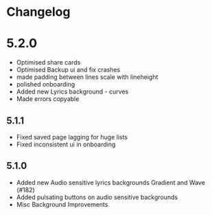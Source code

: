# Changelog

# 5.2.0
- Optimised share cards
- Optimised Backup ui and fix crashes
- made padding between lines scale with lineheight
- polished onboarding
- Added new Lyrics background - curves
- Made errors copyable

## 5.1.1
- Fixed saved page lagging for huge lists
- Fixed inconsistent ui in onboarding

## 5.1.0
- Added new Audio sensitive lyrics backgrounds Gradient and Wave (#182)
- Added pulsating buttons on audio sensitive backgrounds
- Misc Background Improvements